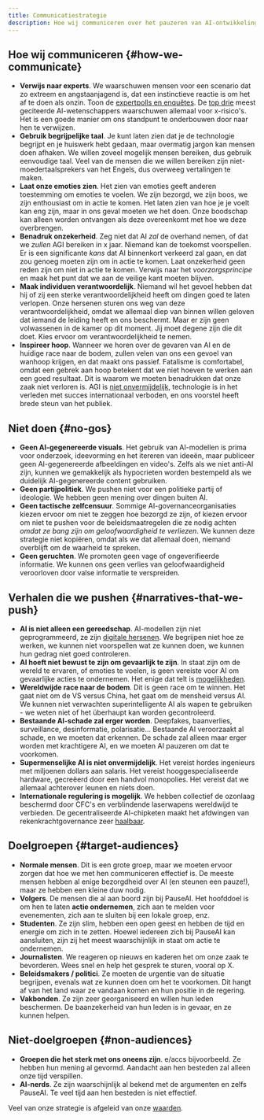 ```yaml
---
title: Communicatiestrategie
description: Hoe wij communiceren over het pauzeren van AI-ontwikkeling.
---
```


## Hoe wij communiceren {#how-we-communicate}

- **Verwijs naar experts**. We waarschuwen mensen voor een scenario dat zo extreem en angstaanjagend is, dat een instinctieve reactie is om het af te doen als onzin. Toon de [expertpolls en enquêtes](/polls-and-surveys). De [top drie](https://twitter.com/PauseAI/status/1734641804245455017) meest geciteerde AI-wetenschappers waarschuwen allemaal voor x-risico's. Het is een goede manier om ons standpunt te onderbouwen door naar hen te verwijzen.
- **Gebruik begrijpelijke taal**. Je kunt laten zien dat je de technologie begrijpt en je huiswerk hebt gedaan, maar overmatig jargon kan mensen doen afhaken. We willen zoveel mogelijk mensen bereiken, dus gebruik eenvoudige taal. Veel van de mensen die we willen bereiken zijn niet-moedertaalsprekers van het Engels, dus overweeg vertalingen te maken.
- **Laat onze emoties zien**. Het zien van emoties geeft anderen toestemming om emoties te voelen. We zijn bezorgd, we zijn boos, we zijn enthousiast om in actie te komen. Het laten zien van hoe je je voelt kan eng zijn, maar in ons geval moeten we het doen. Onze boodschap kan alleen worden ontvangen als deze overeenkomt met hoe we deze overbrengen.
- **Benadruk onzekerheid**. Zeg niet dat AI _zal_ de overhand nemen, of dat we _zullen_ AGI bereiken in x jaar. Niemand kan de toekomst voorspellen. Er is een significante _kans_ dat AI binnenkort verkeerd zal gaan, en dat zou genoeg moeten zijn om in actie te komen. Laat onzekerheid geen reden zijn om niet in actie te komen. Verwijs naar het _voorzorgsprincipe_ en maak het punt dat we aan de veilige kant moeten blijven.
- **Maak individuen verantwoordelijk**. Niemand wil het gevoel hebben dat hij of zij een sterke verantwoordelijkheid heeft om dingen goed te laten verlopen. Onze hersenen sturen ons weg van deze verantwoordelijkheid, omdat we allemaal diep van binnen willen geloven dat iemand de leiding heeft en ons beschermt. Maar er zijn geen volwassenen in de kamer op dit moment. Jij moet degene zijn die dit doet. Kies ervoor om verantwoordelijkheid te nemen.
- **Inspireer hoop**. Wanneer we horen over de gevaren van AI en de huidige race naar de bodem, zullen velen van ons een gevoel van wanhoop krijgen, en dat maakt ons passief. Fatalisme is comfortabel, omdat een gebrek aan hoop betekent dat we niet hoeven te werken aan een goed resultaat. Dit is waarom we moeten benadrukken dat onze zaak niet verloren is. AGI is [niet onvermijdelijk](/feasibility), technologie is in het verleden met succes internationaal verboden, en ons voorstel heeft brede steun van het publiek.

## Niet doen {#no-gos}

- **Geen AI-gegenereerde visuals**. Het gebruik van AI-modellen is prima voor onderzoek, ideevorming en het itereren van ideeën, maar publiceer geen AI-gegenereerde afbeeldingen en video's. Zelfs als we niet anti-AI zijn, kunnen we gemakkelijk als hypocrieten worden bestempeld als we duidelijk AI-gegenereerde content gebruiken.
- **Geen partijpolitiek**. We pushen niet voor een politieke partij of ideologie. We hebben geen mening over dingen buiten AI.
- **Geen tactische zelfcensuur**. Sommige AI-governanceorganisaties kiezen ervoor om niet te zeggen hoe bezorgd ze zijn, of kiezen ervoor om niet te pushen voor de beleidsmaatregelen die ze nodig achten _omdat ze bang zijn om geloofwaardigheid te verliezen_. We kunnen deze strategie niet kopiëren, omdat als we dat allemaal doen, niemand overblijft om de waarheid te spreken.
- **Geen geruchten**. We promoten geen vage of ongeverifieerde informatie. We kunnen ons geen verlies van geloofwaardigheid veroorloven door valse informatie te verspreiden.

## Verhalen die we pushen {#narratives-that-we-push}

- **AI is niet alleen een gereedschap**. AI-modellen zijn niet geprogrammeerd, ze zijn [digitale hersenen](/digital-brains). We begrijpen niet hoe ze werken, we kunnen niet voorspellen wat ze kunnen doen, we kunnen hun gedrag niet goed controleren.
- **AI hoeft niet bewust te zijn om gevaarlijk te zijn**. In staat zijn om de wereld te ervaren, of emoties te voelen, is geen vereiste voor AI om gevaarlijke acties te ondernemen. Het enige dat telt is [mogelijkheden](/dangerous-capabilities).
- **Wereldwijde race naar de bodem**. Dit is geen race om te winnen. Het gaat niet om de VS versus China, het gaat om de mensheid versus AI. We kunnen niet verwachten superintelligente AI als wapen te gebruiken - we weten niet of het überhaupt kan worden gecontroleerd.
- **Bestaande AI-schade zal erger worden**. Deepfakes, baanverlies, surveillance, desinformatie, polarisatie... Bestaande AI veroorzaakt al schade, en we moeten dat erkennen. De schade zal alleen maar erger worden met krachtigere AI, en we moeten AI pauzeren om dat te voorkomen.
- **Supermenselijke AI is niet onvermijdelijk**. Het vereist hordes ingenieurs met miljoenen dollars aan salaris. Het vereist hooggespecialiseerde hardware, gecreëerd door een handvol monopolies. Het vereist dat we allemaal achterover leunen en niets doen.
- **Internationale regulering is mogelijk**. We hebben collectief de ozonlaag beschermd door CFC's en verblindende laserwapens wereldwijd te verbieden. De gecentraliseerde AI-chipketen maakt het afdwingen van rekenkrachtgovernance zeer [haalbaar](/feasibility).

## Doelgroepen {#target-audiences}

- **Normale mensen**. Dit is een grote groep, maar we moeten ervoor zorgen dat hoe we met hen communiceren effectief is. De meeste mensen hebben al enige bezorgdheid over AI (en steunen een pauze!), maar ze hebben een kleine duw nodig.
- **Volgers**. De mensen die al aan boord zijn bij PauseAI. Het hoofddoel is om hen te laten **actie ondernemen**, zich aan te melden voor evenementen, zich aan te sluiten bij een lokale groep, enz.
- **Studenten**. Ze zijn slim, hebben een open geest en hebben de tijd en energie om zich in te zetten. Hoewel iedereen zich bij PauseAI kan aansluiten, zijn zij het meest waarschijnlijk in staat om actie te ondernemen.
- **Journalisten**. We reageren op nieuws en kaderen het om onze zaak te bevorderen. Wees snel en help het gesprek te sturen, vooral op X.
- **Beleidsmakers / politici**. Ze moeten de urgentie van de situatie begrijpen, evenals wat ze kunnen doen om het te voorkomen. Dit hangt af van het land waar ze vandaan komen en hun positie in de regering.
- **Vakbonden**. Ze zijn zeer georganiseerd en willen hun leden beschermen. De baanzekerheid van hun leden is in gevaar, en ze kunnen helpen.

## Niet-doelgroepen {#non-audiences}

- **Groepen die het sterk met ons oneens zijn**. e/accs bijvoorbeeld. Ze hebben hun mening al gevormd. Aandacht aan hen besteden zal alleen onze tijd verspillen.
- **AI-nerds**. Ze zijn waarschijnlijk al bekend met de argumenten en zelfs PauseAI. Te veel tijd aan hen besteden is niet effectief.

Veel van onze strategie is afgeleid van onze [waarden](https://pauseai.info/values).
